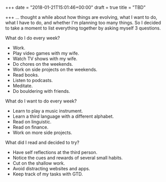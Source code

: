 +++
date = "2018-01-21T15:01:46+00:00"
draft = true
title = "TBD"

+++
... thought a while about how things are evolving, what I want to do, what I have to do, and whether I'm planning too many things. So I decided to take a moment to list everything together by asking myself 3 questions.

What do I do every week?

* Work.
* Play video games with my wife.
* Watch TV shows with my wife.
* Do chores on the weekends.
* Work on side projects on the weekends.
* Read books.
* Listen to podcasts.
* Meditate.
* Do bouldering with friends.

What do I want to do every week?

* Learn to play a music instrument.
* Learn a third language with a different alphabet.
* Read on linguistic.
* Read on finance.
* Work on more side projects.

What did I read and decided to try?

* Have self reflections at the third person.
* Notice the cues and rewards of several small habits.
* Cut on the shallow work.
* Avoid distracting websites and apps.
* Keep track of my tasks with GTD.